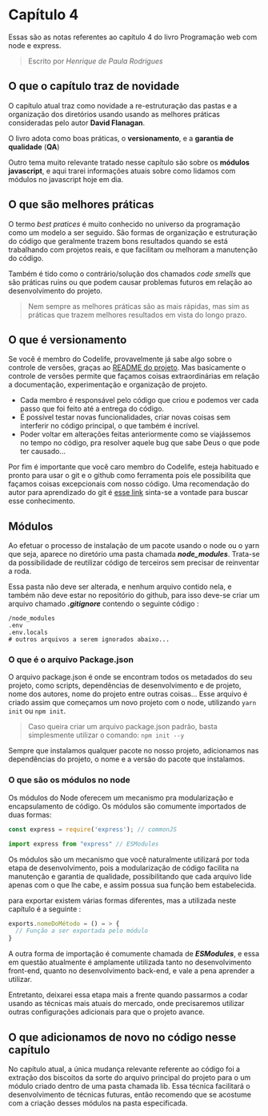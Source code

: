 # Capítulo 4

Essas são as notas referentes ao capítulo 4 do livro Programação web com node e express.
>Escrito por *Henrique de Paula Rodrigues*

## O que o capítulo traz de novidade

O capítulo atual traz como novidade a re-estruturação das pastas e a organização dos diretórios usando usando as melhores práticas consideradas pelo autor **David Flanagan**.

O livro adota como boas práticas, o **versionamento**, e a **garantia de qualidade** (**QA**)

Outro tema muito relevante tratado nesse capítulo são sobre os **módulos javascript**, e aqui trarei informações atuais sobre como lidamos com módulos no javascript hoje em dia.

## O que são melhores práticas

O termo *best pratices* é muito conhecido no universo da programação como um modelo a ser seguido. São formas de organização e estruturação do código que geralmente trazem bons resultados quando se está trabalhando com projetos reais, e que facilitam ou melhoram a manutenção do código.

Também é tido como o contrário/solução dos chamados *code smells* que são práticas ruins ou que podem causar problemas futuros em relação ao desenvolvimento do projeto.

> Nem sempre as melhores práticas são as mais rápidas, mas sim as práticas que trazem melhores resultados em vista do longo prazo.

## O que é versionamento

Se você é membro do Codelife, provavelmente já sabe algo sobre o controle de versões, graças ao [README do projeto](/README.md).
Mas basicamente o controle de versões permite que façamos coisas extraordinárias em relação a documentação, experimentação e organização de projeto.

- Cada membro é responsável pelo código que criou e podemos ver cada passo que foi feito até a entrega do código.
- É possível testar novas funcionalidades, criar novas coisas sem interferir no código principal, o que também é incrível.
- Poder voltar em alterações feitas anteriormente como se viajássemos no tempo no código, pra resolver aquele bug que sabe Deus o que pode ter causado...

Por fim é importante que você caro membro do Codelife, esteja habituado e pronto para usar o git e o github como ferramenta pois ele possibilita que façamos coisas excepcionais com nosso código. Uma recomendação do autor para aprendizado do git é [esse link](https://try.github.io) sinta-se a vontade para buscar esse conhecimento.

## Módulos

Ao efetuar o processo de instalação de um pacote usando o node ou o yarn que seja, aparece no diretório uma pasta chamada ***node_modules***. Trata-se da possibilidade de reutilizar código de terceiros sem precisar de reinventar a roda.

Essa pasta não deve ser alterada, e nenhum arquivo contido nela, e também não deve estar no repositório do github, para isso deve-se criar um arquivo chamado ***.gitignore*** contendo o seguinte código : 

```.gitignore
/node_modules
.env
.env.locals
# outros arquivos a serem ignorados abaixo...
```
### O que é o arquivo Package.json

O arquivo package.json é onde se encontram todos os metadados do seu projeto, como scripts, dependências de desenvolvimento e de projeto, nome dos autores, nome do projeto entre outras coisas... Esse arquivo é criado assim que começamos um novo projeto com o node, utilizando `yarn init` ou `npm init`.
> Caso queira criar um arquivo package.json padrão, basta simplesmente utilizar o comando: `npm init --y`

Sempre que instalamos qualquer pacote no nosso projeto, adicionamos nas dependências do projeto, o nome e a versão do pacote que instalamos.
 
### O que são os módulos no node

Os módulos do Node oferecem um mecanismo pra modularização e encapsulamento de código.
Os módulos são comumente importados de duas formas:

```js
const express = require('express'); // commonJS

import express from "express" // ESModules
```
Os módulos são um mecanismo que você naturalmente utilizará por toda etapa de desenvolvimento, pois a modularização de código facilita na manutenção e garantia de qualidade, possibilitando que cada arquivo lide apenas com o que lhe cabe, e assim possua sua função bem estabelecida.

para exportar existem várias formas diferentes, mas a utilizada neste capítulo é a seguinte :
```js
exports.nomeDoMétodo = () = > {
  // Função a ser exportada pelo módulo
}
```

A outra forma de importação é comumente chamada de ***ESModules***, e essa em questão atualmente é amplamente utilizada tanto no desenvolvimento front-end, quanto no desenvolvimento back-end, e vale a pena aprender a utilizar.

Entretanto, deixarei essa etapa mais a frente quando passarmos a codar usando as técnicas mais atuais do mercado, onde precisaremos utilizar outras configurações adicionais para que o projeto avance.

## O que adicionamos de novo no código nesse capítulo

No capítulo atual, a única mudança relevante referente ao código foi a extração dos biscoitos da sorte do arquivo principal do projeto para o um módulo criado dentro de uma pasta chamada lib. Essa técnica facilitará o desenvolvimento de técnicas futuras, então recomendo que se acostume com a criação desses módulos na pasta especificada.